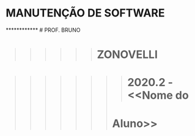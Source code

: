 # MANUTENÇÃO DE SOFTWARE

************ # PROF. BRUNO
>>>>>> # ZONOVELLI

>>>>>>>> # 2020.2 - <<Nome do  
>>>>>>> # Aluno>>

